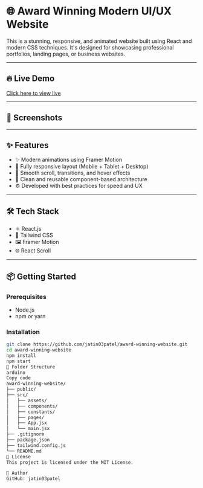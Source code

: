 # 🌐 Award Winning Modern UI/UX Website

This is a stunning, responsive, and animated website built using React and modern CSS techniques. It's designed for showcasing professional portfolios, landing pages, or business websites.

---

## 🔥 Live Demo

[Click here to view live](https://your-deployment-link.com)

---

## 📸 Screenshots

<!-- Uncomment and replace with your own screenshots -->
<!-- ![Home Page](./screenshots/home.png) -->
<!-- ![About Section](./screenshots/about.png) -->

---

## ✨ Features

- ✨ Modern animations using Framer Motion
- 📱 Fully responsive layout (Mobile + Tablet + Desktop)
- 🎨 Smooth scroll, transitions, and hover effects
- 🧩 Clean and reusable component-based architecture
- ⚙️ Developed with best practices for speed and UX

---

## 🛠 Tech Stack

- ⚛️ React.js
- 💅 Tailwind CSS
- 🖼 Framer Motion
- 🌐 React Scroll

---

## 📦 Getting Started

### Prerequisites

- Node.js
- npm or yarn

### Installation

```bash
git clone https://github.com/jatin03patel/award-winning-website.git
cd award-winning-website
npm install
npm start
📝 Folder Structure
arduino
Copy code
award-winning-website/
├── public/
├── src/
│   ├── assets/
│   ├── components/
│   ├── constants/
│   ├── pages/
│   ├── App.jsx
│   └── main.jsx
├── .gitignore
├── package.json
├── tailwind.config.js
└── README.md
📄 License
This project is licensed under the MIT License.

👤 Author
GitHub: jatin03patel



